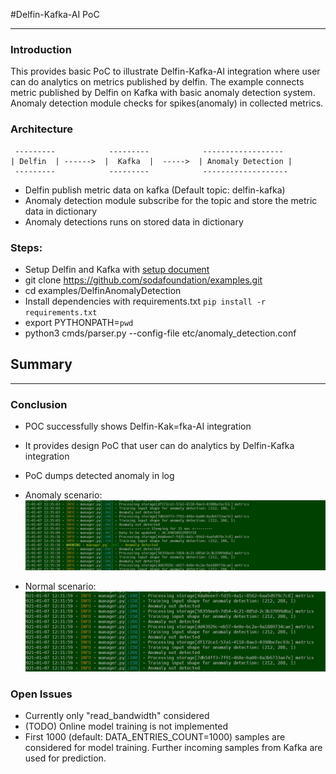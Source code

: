 #Delfin-Kafka-AI PoC

-------

### Introduction
This provides basic PoC to illustrate Delfin-Kafka-AI integration where user can do analytics on metrics published by delfin.
The example connects metric published by Delfin on Kafka with basic anomaly detection system.
Anomaly detection module checks for spikes(anomaly) in collected metrics.

### Architecture

````
 ---------            ---------            ------------------
| Delfin  | ------>  |  Kafka  |  ----->  | Anomaly Detection |
 ---------            ---------            -------------------
````

- Delfin publish metric data on kafka (Default topic: delfin-kafka)
- Anomaly detection module subscribe for the topic and store the metric data in dictionary
- Anomaly detections runs on stored data in dictionary

### Steps:
- Setup Delfin and Kafka with [setup document](https://github.com/sodafoundation/examples/blob/master/DelfinPerformance/README.md)
- git clone https://github.com/sodafoundation/examples.git
- cd examples/DelfinAnomalyDetection
- Install dependencies with requirements.txt ```pip install -r requirements.txt```
- export PYTHONPATH=`pwd`
- python3 cmds/parser.py --config-file etc/anomaly_detection.conf

## Summary

-----

### Conclusion
- POC successfully shows Delfin-Kak=fka-AI integration
- It provides design PoC that user can do analytics by Delfin-Kafka integration
- PoC dumps detected anomaly in log
- Anomaly scenario:
  ![alt txt](./img/AnomalyDetected.JPG)
  
- Normal scenario:
  ![alt txt](./img/AnomalyNotDetected.JPG)
  
### Open Issues

- Currently only "read_bandwidth" considered
- (TODO) Online model training is not implemented 
- First 1000 (default: DATA_ENTRIES_COUNT=1000) samples are considered 
  for model training. Further incoming samples from Kafka are used for prediction.
